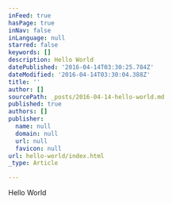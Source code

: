 ```yaml
---
inFeed: true
hasPage: true
inNav: false
inLanguage: null
starred: false
keywords: []
description: Hello World
datePublished: '2016-04-14T03:30:25.784Z'
dateModified: '2016-04-14T03:30:04.388Z'
title: ''
author: []
sourcePath: _posts/2016-04-14-hello-world.md
published: true
authors: []
publisher:
  name: null
  domain: null
  url: null
  favicon: null
url: hello-world/index.html
_type: Article

---
```

Hello World